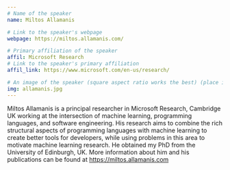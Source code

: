 ```yaml
---
# Name of the speaker
name: Miltos Allamanis

# Link to the speaker's webpage
webpage: https://miltos.allamanis.com/

# Primary affiliation of the speaker
affil: Microsoft Research
# Link to the speaker's primary affiliation
affil_link: https://www.microsoft.com/en-us/research/

# An image of the speaker (square aspect ratio works the best) (place in the `assets/img/speakers` directory)
img: allamanis.jpg
---
```


<!-- Whatever you write below will show up as the speaker's bio -->
Miltos Allamanis is a principal researcher in Microsoft Research, Cambridge UK working at the intersection of machine learning, programming languages, and software engineering. His research aims to combine the rich structural aspects of programming languages with machine learning to create better tools for developers, while using problems in this area to motivate machine learning research. He obtained my PhD from the University of Edinburgh, UK. More information about him and his publications can be found at https://miltos.allamanis.com
